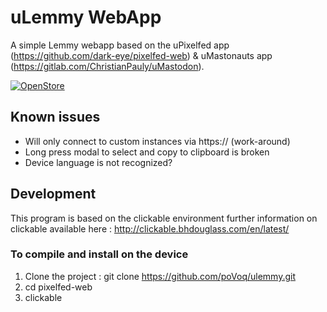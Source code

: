 # uLemmy WebApp

A simple Lemmy webapp based on the uPixelfed app (https://github.com/dark-eye/pixelfed-web) & uMastonauts app (https://gitlab.com/ChristianPauly/uMastodon).

[![OpenStore](https://open-store.io/badges/en_US.png)](https://open-store.io/app/ulemmy.povoq)

## Known issues
- Will only connect to custom instances via https:// (work-around)
- Long press modal to select and copy to clipboard is broken
- Device language is not recognized?

## Development

This program is based on  the clickable environment further information on clickable available here : http://clickable.bhdouglass.com/en/latest/

### To compile  and install on the device
1. Clone the project : git clone https://github.com/poVoq/ulemmy.git
1. cd pixelfed-web
1. clickable
